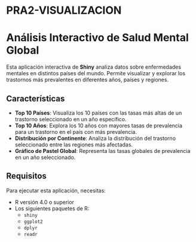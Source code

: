 # PRA2-VISUALIZACION
# Análisis Interactivo de Salud Mental Global

Esta aplicación interactiva de **Shiny** analiza datos sobre enfermedades mentales en distintos países del mundo. Permite visualizar y explorar los trastornos más prevalentes en diferentes años, países y regiones.

## Características

- **Top 10 Países**: Visualiza los 10 países con las tasas más altas de un trastorno seleccionado en un año específico.
- **Top 10 Años**: Explora los 10 años con mayores tasas de prevalencia para un trastorno en el país con más prevalencia.
- **Distribución por Continente**: Analiza la distribución del trastorno seleccionado entre las regiones más afectadas.
- **Gráfico de Pastel Global**: Representa las tasas globales de prevalencia en un año seleccionado.

## Requisitos

Para ejecutar esta aplicación, necesitas:
- R versión 4.0 o superior
- Los siguientes paquetes de R:
  - `shiny`
  - `ggplot2`
  - `dplyr`
  - `readr`

